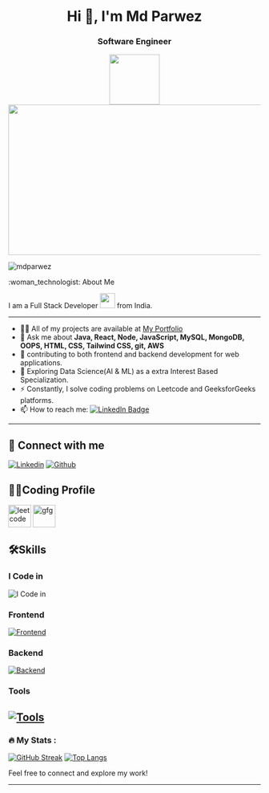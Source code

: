 <h1 align="center">Hi 👋, I'm Md Parwez</h1>
<h3 align="center">Software Engineer</h3>
<div id="header" align="center">
  <img src="https://media.giphy.com/media/M9gbBd9nbDrOTu1Mqx/giphy.gif" width="100"/>
</div>
<div align="center">
  <img src="https://media.giphy.com/media/dWesBcTLavkZuG35MI/giphy.gif" width="600" height="300"/>
</div>
<p align="left"> <img src="https://komarev.com/ghpvc/?username=mdparwez&label=Profile%20views&color=0e75b6&style=flat" alt="mdparwez" /> </p>
 :woman_technologist: About Me

I am a Full Stack Developer <img src="https://media.giphy.com/media/WUlplcMpOCEmTGBtBW/giphy.gif" width="30"> from India.

---

- 👨‍💻 All of my projects are available at [My Portfolio](https://mdparwez-portfolio.vercel.app/)
- 💬 Ask me about **Java, React, Node, JavaScript, MySQL, MongoDB, OOPS, HTML, CSS, Tailwind CSS, git, AWS**
- :telescope: contributing to both frontend and backend development for web applications.
- :seedling: Exploring Data Science(AI & ML) as a extra Interest Based Specialization.
- :zap: Constantly, I solve coding problems on Leetcode and GeeksforGeeks platforms.
- :mailbox: How to reach me: [![LinkedIn Badge](https://img.shields.io/badge/-parwez-blue?style=flat&logo=Linkedin&logoColor=white)](linkedin.com/in/md-parwez-3a44871b7)

---


## 🚀 Connect with me
[![Linkedin](https://skillicons.dev/icons?i=linkedin)](https://www.linkedin.com/in/md-parwez-3a44871b7)
[![Github](https://skillicons.dev/icons?i=github)](https://github.com/MdParwez)

## 👨‍💻Coding Profile
<a href="https://leetcode.com/imparwez/" target="blank"><img align="center" src="https://firebasestorage.googleapis.com/v0/b/storage-2a9f1.appspot.com/o/github-readme-img%2F6.svg?alt=media&token=2e74ad55-57f2-40aa-adff-c46ea7a8b4c5" alt="leetcode" height="45" width="45" /></a>
<a href="https://auth.geeksforgeeks.org/user/imparwez/" target="blank"><img align="center" src="https://firebasestorage.googleapis.com/v0/b/storage-2a9f1.appspot.com/o/github-readme-img%2F5.svg?alt=media&token=dcf0a6d1-d72b-4716-b119-5db5e169480c" alt="gfg" height="45" width="45" /></a>

## 🛠️Skills
### I Code in

![I Code in](https://skillicons.dev/icons?i=c,cpp,python,java,kotlin,js)

### Frontend
[![Frontend](https://skillicons.dev/icons?i=html,css,bootstrap,tailwind,js,ts,react,redux,angular,figma)](https://github.com/MdParwez)

### Backend
[![Backend](https://skillicons.dev/icons?i=nodejs,express,mongo,mysql,firebase,aws,gcp)](https://github.com/MdParwez)

### Tools
[![Tools](https://skillicons.dev/icons?i=git,github,linux,androidstudio,docker,vscode,idea,md,ps)](https://github.com/MdParwez)
---

### :fire: My Stats :
[![GitHub Streak](http://github-readme-streak-stats.herokuapp.com?user=MdParwez&theme=dark&background=000000)](https://git.io/streak-stats)
[![Top Langs](https://github-readme-stats.vercel.app/api/top-langs/?username=MdParwez&layout=compact&theme=vision-friendly-dark)](https://github.com/anuraghazra/github-readme-stats)

Feel free to connect and explore my work!
<hr>


